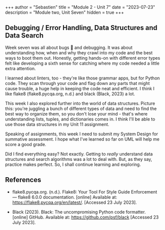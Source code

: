 +++
author = "Sebastien"
title = "Module 2 - Unit 7"
date = "2023-07-23"
description = "Module two, Unit Seven"
hidden = true
+++

## Debugging / Error Handling, Data Structures and Data Search

Week seven was all about bugs 🐛 and debugging. It was about understanding how, when and why they crawl into my code and the best ways to boot them out.
Honestly, getting hands-on with different error types felt like developing a sixth sense for catching where my code needed a little extra attention.

I learned about linters, too - they're like those grammar apps, but for Python code. They scan through your code and flag down any parts that might cause trouble, a huge help in keeping the code neat and efficient. I think I like flake8 (flake8.pycqa.org, n.d.) and black (Black, 2023) a lot.

This week I also explored further into the world of data structures. Picture this: you're juggling a bunch of different types of data and need to find the best way to organize them, so you don't lose your mind - that's where understanding lists, tuples, and dictionaries comes in. I think I'll be able to use those data structures in my Unit 11 assignment.

Speaking of assignments, this week I need to submit my System Design for summative assessment. I hope what I've learned so far on UML will help me score a good grade.

Did I find everything easy? Not exactly. Getting to _really_ understand data structures and search algorithms was a lot to deal with. But, as they say, practice makes perfect. So, I shall continue learning and exploring.

## References

- flake8.pycqa.org. (n.d.). Flake8: Your Tool For Style Guide Enforcement — flake8 6.0.0 documentation. [online]
Available at: https://flake8.pycqa.org/en/latest/. [Accessed 23 July 2023].

- Black (2023). Black: The uncompromising Python code formatter. [online] GitHub.
Available at: https://github.com/psf/black [Accessed 23 July 2023].